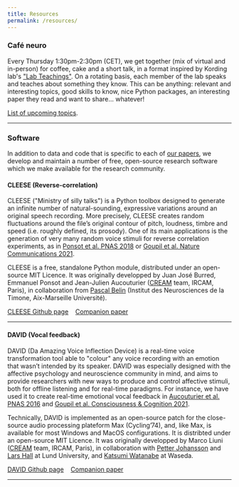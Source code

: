 ```yaml
---
title: Resources
permalink: /resources/
---
```


### Café neuro

Every Thursday 1:30pm-2:30pm (CET), we get together (mix of virtual and in-person) for coffee, cake and a short talk, in a format inspired by Kording lab's ["Lab Teachings"](http://kordinglab.com/2021/01/01/upcoming-lab-teaching.html). On a rotating basis, each member of the lab speaks and teaches about something they know. This can be anything: relevant and interesting topics, good skills to know, nice Python packages, an interesting paper they read and want to share... whatever!

[List of upcoming topics]({{site.baseurl}}/2022/01/25/Upcoming_neuro_cafe.html). 

<hr>

### Software

In addition to data and code that is specific to each of [our papers]({{site.baseurl}}/publications/), we develop and maintain a number of free, open-source research software which we make available for the research community.

#### CLEESE (Reverse-correlation)

CLEESE ("Ministry of silly talks") is a Python toolbox designed to generate an infinite number of natural-sounding, expressive variations around an original speech recording. More precisely, CLEESE creates random fluctuations around the file’s original contour of pitch, loudness, timbre and speed (i.e. roughly defined, its prosody). One of its main applications is the generation of very many random voice stimuli for reverse correlation experiments, as in [Ponsot et al. PNAS 2018](https://www.pnas.org/content/115/15/3972) or [Goupil et al. Nature Communications 2021](https://www.nature.com/articles/s41467-020-20649-4). 

CLEESE is a free, standalone Python module, distributed under an open-source MIT Licence. It was originally developped by Juan José Burred, Emmanuel Ponsot and Jean-Julien Aucouturier ([CREAM]({{site.baseurl}}/cream) team, IRCAM, Paris), in collaboration from [Pascal Belin](https://www.int.univ-amu.fr/_BELIN-Pascal,659_?lang=en) (Institut des Neurosciences de la Timone, Aix-Marseille Université). 

<a href="https://github.com/creamlab/cleese"><i class="fa fa-github"></i> CLEESE Github page</a>&nbsp;&nbsp;&nbsp;
<a href="https://journals.plos.org/plosone/article?id=10.1371/journal.pone.0205943"><i class="fa fa-book"></i> Companion paper</a>&nbsp;&nbsp;&nbsp;

<hr>

#### DAVID (Vocal feedback)


DAVID (Da Amazing Voice Inflection Device) is a real-time voice transformation tool able to "colour" any voice recording with an emotion that wasn’t intended by its speaker. DAVID was especially designed with the affective psychology and neuroscience community in mind, and aims to provide researchers with new ways to produce and control affective stimuli, both for offline listening and for real-time paradigms. For instance, we have used it to create real-time emotional vocal feedback in [Aucouturier et al. PNAS 2016](https://www.pnas.org/content/113/4/948) and [Goupil et al. Consciousness & Cognition 2021](https://www.sciencedirect.com/science/article/abs/pii/S1053810020305390?dgcid=coauthor). 

Technically, DAVID is implemented as an open-source patch for the close-source audio processing plateform Max (Cycling’74), and, like Max, is available for most Windows and MacOS configurations. It is distribted under an open-source MIT Licence. It was originally developped by Marco Liuni ([CREAM]({{site.baseurl}}/cream) team, IRCAM, Paris), in collaboration with [Petter Johansson](https://www.fil.lu.se/en/person/PetterJohansson/) and [Lars Hall](https://www.fil.lu.se/en/person/LarsHall/) at Lund University, and [Katsumi Watanabe](http://www.fennel.sci.waseda.ac.jp/indexe.html) at Waseda. 

<a href="https://github.com/neuro-team-femto/david"><i class="fa fa-github"></i> DAVID Github page</a>&nbsp;&nbsp;&nbsp;
<a href="https://link.springer.com/article/10.3758/s13428-017-0873-y"><i class="fa fa-book"></i> Companion paper</a>&nbsp;&nbsp;&nbsp;



<!-- Every Friday at 13:30 EST, we get together (mix of virtual and in person) for lab teachings. 
On a rotating basis, each member of the lab speaks and teaches about something they know. 
Anything, really. Relevant and interesting topics, good skills to know, nice Python packages,
neuroscientific princples, new findings and literature reviews... whatever!

Get on the listserve for announcements: https://groups.google.com/forum/#!forum/kording-lab-teachings

[Click here for current topics (as of summer 2021)](http://kordinglab.com/2021/01/01/upcoming-lab-teaching.html) -->

<!-- ### **Older Blog posts from the lab**

<div class="content list">
  {% for post in site.posts %}
    {% if post.categories contains 'blog' %}
    <div class="list-item">
      <p class="list-post-title">
        <a href="{{ site.baseurl }}{{ post.url }}">- {{ post.title }}</a> (<small>{{post.date | date: "%m/%d/%y" }}</small>)
      </p>
    </div>
    {% endif %}
  {% endfor %}
</div> -->




<hr>
